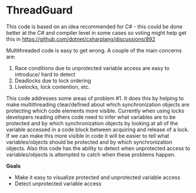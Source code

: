 
# ThreadGuard

This code is based on an idea recommended for C# - this could be done better at the C# and compiler level in some cases so voting might help get this in
https://github.com/dotnet/csharplang/discussions/892

Multithreaded code is easy to get wrong. A couple of the main concerns are:

 1. Race conditions due to unprotected variable access are easy to introduce/ hard to detect
 2.  Deadlocks due to lock ordering
 3.  Livelocks, lock contention, etc.


This code addresses some areas of problem #1. It does this by helping to make multithreading clear/defined about which synchronization objects are protecting which code elements more visible. Currently when using locks developers reading others code need to infer what variables are to be protected and by which synchronization objects by looking at all of the variable accessed in a code block between acquiring and release of a lock. If we can make this more visible in code it will be easier to tell what variables/objects should be protected and by which synchronization objects. Also this code has the ability to detect when unprotected access to variables/objects is attempted to catch when these problems happen.


**Goals**

 - Make it easy to visualize protected and unprotected variable access
 - Detect unprotected variable access






